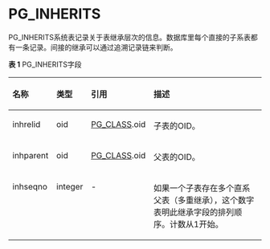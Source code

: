 # PG\_INHERITS<a name="ZH-CN_TOPIC_0289900908"></a>

PG\_INHERITS系统表记录关于表继承层次的信息。数据库里每个直接的子系表都有一条记录。间接的继承可以通过追溯记录链来判断。

**表 1**  PG\_INHERITS字段

<a name="zh-cn_topic_0283137615_zh-cn_topic_0237122294_zh-cn_topic_0059777685_tad3c648e8ce54f3ab1aeb9224ba8433d"></a>
<table><thead align="left"><tr id="zh-cn_topic_0283137615_zh-cn_topic_0237122294_zh-cn_topic_0059777685_r3365ae23fbd44c1abfc625dc5737cdc9"><th class="cellrowborder" valign="top" width="12.120000000000001%" id="mcps1.2.5.1.1"><p id="zh-cn_topic_0283137615_zh-cn_topic_0237122294_zh-cn_topic_0059777685_ad2ed129a8fa3475c9c365ac43c12417a"><a name="zh-cn_topic_0283137615_zh-cn_topic_0237122294_zh-cn_topic_0059777685_ad2ed129a8fa3475c9c365ac43c12417a"></a><a name="zh-cn_topic_0283137615_zh-cn_topic_0237122294_zh-cn_topic_0059777685_ad2ed129a8fa3475c9c365ac43c12417a"></a>名称</p>
</th>
<th class="cellrowborder" valign="top" width="11.55%" id="mcps1.2.5.1.2"><p id="zh-cn_topic_0283137615_zh-cn_topic_0237122294_zh-cn_topic_0059777685_ab7e0a656bc3849f291d3571301fc17de"><a name="zh-cn_topic_0283137615_zh-cn_topic_0237122294_zh-cn_topic_0059777685_ab7e0a656bc3849f291d3571301fc17de"></a><a name="zh-cn_topic_0283137615_zh-cn_topic_0237122294_zh-cn_topic_0059777685_ab7e0a656bc3849f291d3571301fc17de"></a>类型</p>
</th>
<th class="cellrowborder" valign="top" width="20.599999999999998%" id="mcps1.2.5.1.3"><p id="zh-cn_topic_0283137615_zh-cn_topic_0237122294_zh-cn_topic_0059777685_a35ad3df7a3f04c25b18a46b4dc267614"><a name="zh-cn_topic_0283137615_zh-cn_topic_0237122294_zh-cn_topic_0059777685_a35ad3df7a3f04c25b18a46b4dc267614"></a><a name="zh-cn_topic_0283137615_zh-cn_topic_0237122294_zh-cn_topic_0059777685_a35ad3df7a3f04c25b18a46b4dc267614"></a>引用</p>
</th>
<th class="cellrowborder" valign="top" width="55.730000000000004%" id="mcps1.2.5.1.4"><p id="zh-cn_topic_0283137615_zh-cn_topic_0237122294_zh-cn_topic_0059777685_abffbb5ca54e44f5fbfb595fbdfece3fd"><a name="zh-cn_topic_0283137615_zh-cn_topic_0237122294_zh-cn_topic_0059777685_abffbb5ca54e44f5fbfb595fbdfece3fd"></a><a name="zh-cn_topic_0283137615_zh-cn_topic_0237122294_zh-cn_topic_0059777685_abffbb5ca54e44f5fbfb595fbdfece3fd"></a>描述</p>
</th>
</tr>
</thead>
<tbody><tr id="zh-cn_topic_0283137615_zh-cn_topic_0237122294_zh-cn_topic_0059777685_rd7ab96d4c29446ce9a45f1396a681332"><td class="cellrowborder" valign="top" width="12.120000000000001%" headers="mcps1.2.5.1.1 "><p id="zh-cn_topic_0283137615_zh-cn_topic_0237122294_zh-cn_topic_0059777685_a63c2c56218ef4b0892c5b9839a1cf958"><a name="zh-cn_topic_0283137615_zh-cn_topic_0237122294_zh-cn_topic_0059777685_a63c2c56218ef4b0892c5b9839a1cf958"></a><a name="zh-cn_topic_0283137615_zh-cn_topic_0237122294_zh-cn_topic_0059777685_a63c2c56218ef4b0892c5b9839a1cf958"></a>inhrelid</p>
</td>
<td class="cellrowborder" valign="top" width="11.55%" headers="mcps1.2.5.1.2 "><p id="zh-cn_topic_0283137615_zh-cn_topic_0237122294_zh-cn_topic_0059777685_ab64ca897146d489d8b13f59c1f57d71a"><a name="zh-cn_topic_0283137615_zh-cn_topic_0237122294_zh-cn_topic_0059777685_ab64ca897146d489d8b13f59c1f57d71a"></a><a name="zh-cn_topic_0283137615_zh-cn_topic_0237122294_zh-cn_topic_0059777685_ab64ca897146d489d8b13f59c1f57d71a"></a>oid</p>
</td>
<td class="cellrowborder" valign="top" width="20.599999999999998%" headers="mcps1.2.5.1.3 "><p id="zh-cn_topic_0283137615_zh-cn_topic_0237122294_zh-cn_topic_0059777685_a51ea9bd754b84428989f28dcc8412a38"><a name="zh-cn_topic_0283137615_zh-cn_topic_0237122294_zh-cn_topic_0059777685_a51ea9bd754b84428989f28dcc8412a38"></a><a name="zh-cn_topic_0283137615_zh-cn_topic_0237122294_zh-cn_topic_0059777685_a51ea9bd754b84428989f28dcc8412a38"></a><a href="PG_CLASS.md">PG_CLASS</a>.oid</p>
</td>
<td class="cellrowborder" valign="top" width="55.730000000000004%" headers="mcps1.2.5.1.4 "><p id="zh-cn_topic_0283137615_zh-cn_topic_0237122294_zh-cn_topic_0059777685_a902240c90ce54ea6a6118e5fe3f78c0b"><a name="zh-cn_topic_0283137615_zh-cn_topic_0237122294_zh-cn_topic_0059777685_a902240c90ce54ea6a6118e5fe3f78c0b"></a><a name="zh-cn_topic_0283137615_zh-cn_topic_0237122294_zh-cn_topic_0059777685_a902240c90ce54ea6a6118e5fe3f78c0b"></a>子表的OID。</p>
</td>
</tr>
<tr id="zh-cn_topic_0283137615_zh-cn_topic_0237122294_zh-cn_topic_0059777685_r4bc94ec9d9cd45e986eb822a237a8f03"><td class="cellrowborder" valign="top" width="12.120000000000001%" headers="mcps1.2.5.1.1 "><p id="zh-cn_topic_0283137615_zh-cn_topic_0237122294_zh-cn_topic_0059777685_a8acd6fb22993425cbcc5abb50953c6bd"><a name="zh-cn_topic_0283137615_zh-cn_topic_0237122294_zh-cn_topic_0059777685_a8acd6fb22993425cbcc5abb50953c6bd"></a><a name="zh-cn_topic_0283137615_zh-cn_topic_0237122294_zh-cn_topic_0059777685_a8acd6fb22993425cbcc5abb50953c6bd"></a>inhparent</p>
</td>
<td class="cellrowborder" valign="top" width="11.55%" headers="mcps1.2.5.1.2 "><p id="zh-cn_topic_0283137615_zh-cn_topic_0237122294_zh-cn_topic_0059777685_a41ace227029042a5887cef187fc14f48"><a name="zh-cn_topic_0283137615_zh-cn_topic_0237122294_zh-cn_topic_0059777685_a41ace227029042a5887cef187fc14f48"></a><a name="zh-cn_topic_0283137615_zh-cn_topic_0237122294_zh-cn_topic_0059777685_a41ace227029042a5887cef187fc14f48"></a>oid</p>
</td>
<td class="cellrowborder" valign="top" width="20.599999999999998%" headers="mcps1.2.5.1.3 "><p id="zh-cn_topic_0283137615_zh-cn_topic_0237122294_zh-cn_topic_0059777685_af848a0cf88ce40139667ebb317864a26"><a name="zh-cn_topic_0283137615_zh-cn_topic_0237122294_zh-cn_topic_0059777685_af848a0cf88ce40139667ebb317864a26"></a><a name="zh-cn_topic_0283137615_zh-cn_topic_0237122294_zh-cn_topic_0059777685_af848a0cf88ce40139667ebb317864a26"></a><a href="PG_CLASS.md">PG_CLASS</a>.oid</p>
</td>
<td class="cellrowborder" valign="top" width="55.730000000000004%" headers="mcps1.2.5.1.4 "><p id="zh-cn_topic_0283137615_zh-cn_topic_0237122294_zh-cn_topic_0059777685_a5cfc212e4e2f47c8838004694cc7021a"><a name="zh-cn_topic_0283137615_zh-cn_topic_0237122294_zh-cn_topic_0059777685_a5cfc212e4e2f47c8838004694cc7021a"></a><a name="zh-cn_topic_0283137615_zh-cn_topic_0237122294_zh-cn_topic_0059777685_a5cfc212e4e2f47c8838004694cc7021a"></a>父表的OID。</p>
</td>
</tr>
<tr id="zh-cn_topic_0283137615_zh-cn_topic_0237122294_zh-cn_topic_0059777685_ra387bf30ac80463fb60251a5ed8fd1eb"><td class="cellrowborder" valign="top" width="12.120000000000001%" headers="mcps1.2.5.1.1 "><p id="zh-cn_topic_0283137615_zh-cn_topic_0237122294_zh-cn_topic_0059777685_a89dc45676f17408ebc6aaa24c615db1b"><a name="zh-cn_topic_0283137615_zh-cn_topic_0237122294_zh-cn_topic_0059777685_a89dc45676f17408ebc6aaa24c615db1b"></a><a name="zh-cn_topic_0283137615_zh-cn_topic_0237122294_zh-cn_topic_0059777685_a89dc45676f17408ebc6aaa24c615db1b"></a>inhseqno</p>
</td>
<td class="cellrowborder" valign="top" width="11.55%" headers="mcps1.2.5.1.2 "><p id="zh-cn_topic_0283137615_zh-cn_topic_0237122294_zh-cn_topic_0059777685_a03e3cfef372f4b0cb7775e0a1f1de44d"><a name="zh-cn_topic_0283137615_zh-cn_topic_0237122294_zh-cn_topic_0059777685_a03e3cfef372f4b0cb7775e0a1f1de44d"></a><a name="zh-cn_topic_0283137615_zh-cn_topic_0237122294_zh-cn_topic_0059777685_a03e3cfef372f4b0cb7775e0a1f1de44d"></a>integer</p>
</td>
<td class="cellrowborder" valign="top" width="20.599999999999998%" headers="mcps1.2.5.1.3 "><p id="zh-cn_topic_0283137615_zh-cn_topic_0237122294_zh-cn_topic_0059777685_a2a991d65e6f34985a4aa27e7c7c3a9a3"><a name="zh-cn_topic_0283137615_zh-cn_topic_0237122294_zh-cn_topic_0059777685_a2a991d65e6f34985a4aa27e7c7c3a9a3"></a><a name="zh-cn_topic_0283137615_zh-cn_topic_0237122294_zh-cn_topic_0059777685_a2a991d65e6f34985a4aa27e7c7c3a9a3"></a>-</p>
</td>
<td class="cellrowborder" valign="top" width="55.730000000000004%" headers="mcps1.2.5.1.4 "><p id="zh-cn_topic_0283137615_zh-cn_topic_0237122294_zh-cn_topic_0059777685_abd351fc6a07a47b988ca965eb96ada6b"><a name="zh-cn_topic_0283137615_zh-cn_topic_0237122294_zh-cn_topic_0059777685_abd351fc6a07a47b988ca965eb96ada6b"></a><a name="zh-cn_topic_0283137615_zh-cn_topic_0237122294_zh-cn_topic_0059777685_abd351fc6a07a47b988ca965eb96ada6b"></a>如果一个子表存在多个直系父表（多重继承），这个数字表明此继承字段的排列顺序。计数从1开始。</p>
</td>
</tr>
</tbody>
</table>

